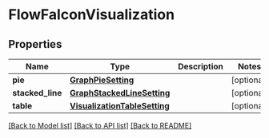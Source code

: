 # FlowFalconVisualization

## Properties
Name | Type | Description | Notes
------------ | ------------- | ------------- | -------------
**pie** | [**GraphPieSetting**](GraphPieSetting.md) |  | [optional] 
**stacked_line** | [**GraphStackedLineSetting**](GraphStackedLineSetting.md) |  | [optional] 
**table** | [**VisualizationTableSetting**](VisualizationTableSetting.md) |  | [optional] 

[[Back to Model list]](../README.md#documentation-for-models) [[Back to API list]](../README.md#documentation-for-api-endpoints) [[Back to README]](../README.md)


